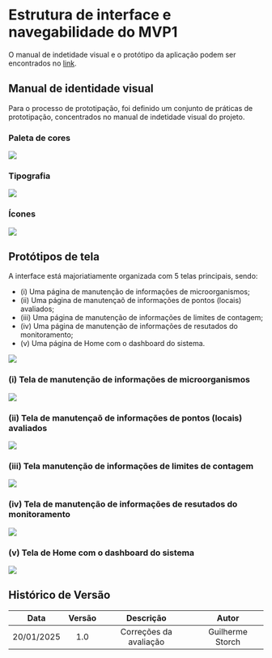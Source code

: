 # Estrutura de interface e navegabilidade do MVP1

O manual de indetidade visual e o protótipo da aplicação podem ser encontrados no [link](https://www.figma.com/team_invite/redeem/AUF2N2W7M3ki8gKMvS9HXg).

## Manual de identidade visual

Para o processo de prototipação, foi definido um conjunto de práticas de prototipação, concentrados no manual de indetidade visual do projeto.

### Paleta de cores

![](../assets/prototipo/7%20-%20PALETA%20DE%20CORES.png)

### Tipografia

![](../assets/prototipo/8%20-%20TIPOGRAFIA.png)

### Ícones

![](../assets/prototipo/9%20-%20ICONES.png)


## Protótipos de tela

A interface está majoriatiamente organizada com 5 telas principais, sendo:

- (i) Uma página de manutenção de informações de microorganismos;
- (ii) Uma página de manutençaõ de informações de pontos (locais) avaliados;
- (iii) Uma página de manutenção de informações de limites de contagem;
- (iv) Uma página de manutenção de informações de resutados do monitoramento;
- (v) Uma página de Home com o dashboard do sistema.

![](../assets/prototipo/1%20-%20PROTÓTIPO%20NAVEGAVEL.png)

### (i) Tela de manutenção de informações de microorganismos

![](../assets/prototipo/2%20-%20TELA%20MICROORGANISMOS.png)

### (ii) Tela de manutençaõ de informações de pontos (locais) avaliados

![](../assets/prototipo/3%20-%20TELA%20DE%20PONTOS%20AVALIADOS.png)

### (iii) Tela manutenção de informações de limites de contagem

![](../assets/prototipo/4%20-%20TELA%20LIMITE%20DE%20CONTAGEM.png)

### (iv) Tela de manutenção de informações de resutados do monitoramento

![](../assets/prototipo/5%20-%20TELA%20RESULTADOS%20DO%20MONITORAMENTO.png)

### (v) Tela de Home com o dashboard do sistema

![](../assets/prototipo/6%20-%20DASHBOARD.png)

##  Histórico de Versão

| **Data** | **Versão** | **Descrição** | **Autor** |
| :------: | :--------: | :----------:  | :-------: |
| 20/01/2025 | 1.0| Correções da avaliação | Guilherme Storch |